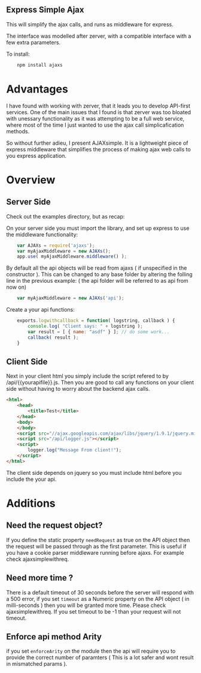 Express Simple Ajax
-------------------

This will simplify the ajax calls, and runs as middleware for express. 

The interface was modelled after zerver, with a compatible interface with a few extra parameters.

To install:

```sh
	npm install ajaxs
```

# Advantages

 I have found with working with zerver, that it leads you to develop API-first services. One of the main issues that I found is that zerver was too bloated with unessary functionality as it was attempting to be a full web service, where most of the time I just wanted to use the ajax call simplicafication methods. 

 So without further adieu, I present AJAXsimple. It is a lightweight piece of express middleware that simplifies the process of making ajax web calls to you express application.

# Overview

## Server Side
Check out the examples directory, but as recap:

On your server side you must import the library, and set up express to use the middleware functionality:

```javascript
	var AJAXs = require('ajaxs');
	var myAjaxMiddleware = new AJAXs();
	app.use( myAjaxMiddleware.middleware() );
```

By default all the api objects will be read from ajaxs ( if unspecified in the constructor ). This can be changed to any base folder by altering the folling line in the previous example: ( the api folder will be referred to as api from now on)

```javascript
	var myAjaxMiddleware = new AJAXs('api');
```

Create a your api functions: 

```javascript
	exports.logwithcallback = function( logstring, callback ) {
		console.log( "Client says: " + logstring );
		var result = [ { name: "asdf" } ]; // do some work... 
		callback( result );
	}
```

## Client Side

Next in your client html you simply include the script refered to by /api/{{yourapifile}}.js. Then you are good to call any functions on your client side without having to worry about the backend ajax calls.

```html
<html>
	<head>
		<title>Test</title>
	</head>
	<body>
	</body>
	<script src="//ajax.googleapis.com/ajax/libs/jquery/1.9.1/jquery.min.js"></script>
	<script src="/api/logger.js"></script>
	<script>
		logger.log("Message From client!");
	</script>
</html>
```
The client side depends on jquery so you must include html before you include the your api.

# Additions

## Need the request object?

If you define the static property `needRequest` as true on the API object then the request will be passed through as the first parameter. This is useful if you have a cookie parser middleware running before ajaxs. For example check ajaxsimplewithreq.

## Need more time ?

There is a default timeout of 30 seconds before the server will respond with a 500 error, if you set `timeout` as a Numeric property on the API object ( in milli-seconds )  then you will be granted more time. Please check ajaxsimplewithreq. If you set timeout to be -1 than your request will not timeout.

## Enforce api method Arity

if you set `enforceArity` on the module then the api will require you to provide the correct number of paramters ( This is a lot safer and wont result in mismatched params ).